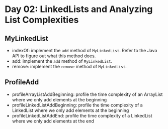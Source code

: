 # Day 02: LinkedLists and Analyzing List Complexities

## MyLinkedList
* indexOf: implement the `add` method of `MyLinkedList`. Refer to the Java API to figure out what this method does.
* add: implement the `add` method of `MyLinkedList`.
* remove: implement the `remove` method of `MyLinkedList`.


## ProfileAdd
* profileArrayListAddBeginning: profile the time complexity of an ArrayList where we only add elements at the beginning
* profileLinkedListAddBeginning: profile the time complexity of a LinkedList where we only add elements at the beginning
* profileLinkedListAddEnd: profile the time complexity of a LinkedList where we only add elements at the end

